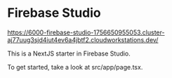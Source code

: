 # Firebase Studio
https://6000-firebase-studio-1756650955053.cluster-aj77uug3sjd4iut4ev6a4jbtf2.cloudworkstations.dev/

This is a NextJS starter in Firebase Studio.

To get started, take a look at src/app/page.tsx.
